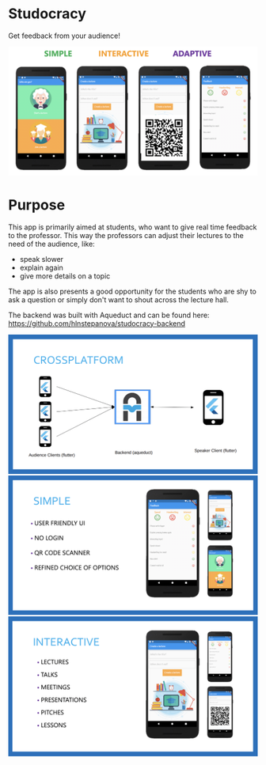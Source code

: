 # Studocracy
Get feedback from your audience!

![description](assets/images/final_ui/description_noframe.png)

# Purpose
This app is primarily aimed at students, who want to give real time feedback to the professor.
This way the professors can adjust their lectures to the need of the audience, like:
* speak slower
* explain again
* give more details on a topic

The app is also presents a good opportunity for the students who are shy to ask a question or simply don't want to shout across the lecture hall.

The backend was built with Aqueduct and can be found here:
https://github.com/hlnstepanova/studocracy-backend

![description](assets/images/final_ui/crossplatform.png)
![description](assets/images/final_ui/simple.png)
![description](assets/images/final_ui/interactive.png)

